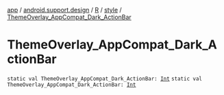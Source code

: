 [app](../../../index.md) / [android.support.design](../../index.md) / [R](../index.md) / [style](index.md) / [ThemeOverlay_AppCompat_Dark_ActionBar](.)

# ThemeOverlay_AppCompat_Dark_ActionBar

`static val ThemeOverlay_AppCompat_Dark_ActionBar: `[`Int`](https://kotlinlang.org/api/latest/jvm/stdlib/kotlin/-int/index.html)
`static val ThemeOverlay_AppCompat_Dark_ActionBar: `[`Int`](https://kotlinlang.org/api/latest/jvm/stdlib/kotlin/-int/index.html)